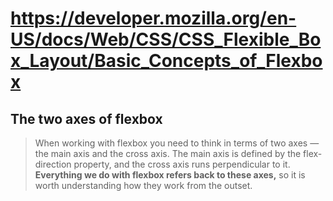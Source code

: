# https://developer.mozilla.org/en-US/docs/Web/CSS/CSS_Flexible_Box_Layout/Basic_Concepts_of_Flexbox

## The two axes of flexbox
>
> When working with flexbox you need to think in terms of two axes — the main axis and the cross axis.
> The main axis is defined by the flex-direction property, and the cross axis runs perpendicular to it.
> **Everything we do with flexbox refers back to these axes,** so it is worth understanding how they work from
> the outset.
>
